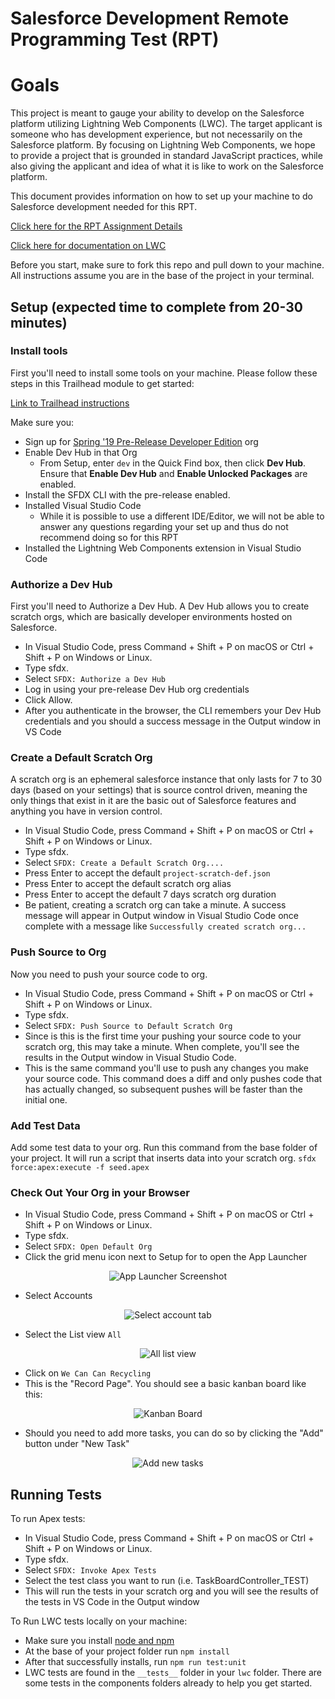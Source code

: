 # Salesforce Development Remote Programming Test (RPT)

# Goals
This project is meant to gauge your ability to develop on the Salesforce platform utilizing Lightning Web Components (LWC). The target applicant is someone who has development experience, but not necessarily on the Salesforce platform. By focusing on Lightning Web Components, we hope to provide a project that is grounded in standard JavaScript practices, while also giving the applicant and idea of what it is like to work on the Salesforce platform.

This document provides information on how to set up your machine to do Salesforce development needed for this RPT.

<a href="REQUIREMENTS.md" target="_blank">Click here for the RPT Assignment Details</a>

<a href="https://developer.salesforce.com/docs/component-library/documentation/lwc" target="_blank">Click here for documentation on LWC</a>

Before you start, make sure to fork this repo and pull down to your machine. All instructions assume you are in the base of the project in your terminal.

## Setup (expected time to complete from 20-30 minutes)

### Install tools
First you'll need to install some tools on your machine. Please follow these steps in this Trailhead module to get started:

[Link to Trailhead instructions](https://trailhead.salesforce.com/content/learn/projects/set-up-your-lightning-web-components-developer-tools/install-development-tools?trail_id=build-lightning-web-components)

Make sure you:
* Sign up for [Spring '19 Pre-Release Developer Edition](https://www.salesforce.com/form/signup/prerelease-spring19.jsp) org
* Enable Dev Hub in that Org
    * From Setup, enter `dev` in the Quick Find box, then click **Dev Hub**. Ensure that **Enable Dev Hub** and **Enable Unlocked Packages** are enabled.
* Install the SFDX CLI with the pre-release enabled.
* Installed Visual Studio Code
    * While it is possible to use a different IDE/Editor, we will not be able to answer any questions regarding your set up and thus do not recommend doing so for this RPT
* Installed the Lightning Web Components extension in Visual Studio Code

### Authorize a Dev Hub
First you'll need to Authorize a Dev Hub. A Dev Hub allows you to create scratch orgs, which are basically developer environments hosted on Salesforce.

* In Visual Studio Code, press Command + Shift + P on macOS or Ctrl + Shift + P on Windows or Linux.
* Type sfdx.
* Select `SFDX: Authorize a Dev Hub`
* Log in using your pre-release Dev Hub org credentials
* Click Allow.
* After you authenticate in the browser, the CLI remembers your Dev Hub credentials and you should a success message in the Output window in VS Code

### Create a Default Scratch Org
A scratch org is an ephemeral salesforce instance that only lasts for 7 to 30 days (based on your settings) that is source control driven, meaning the only things that exist in it are the basic out of Salesforce features and anything you have in version control.

* In Visual Studio Code, press Command + Shift + P on macOS or Ctrl + Shift + P on Windows or Linux.
* Type sfdx.
* Select `SFDX: Create a Default Scratch Org....`
* Press Enter to accept the default `project-scratch-def.json`
* Press Enter to accept the default scratch org alias
* Press Enter to accept the default 7 days scratch org duration
* Be patient, creating a scratch org can take a minute. A success message will appear in Output window in Visual Studio Code once complete with a message like `Successfully created scratch org...`

### Push Source to Org
Now you need to push your source code to org.
* In Visual Studio Code, press Command + Shift + P on macOS or Ctrl + Shift + P on Windows or Linux.
* Type sfdx.
* Select `SFDX: Push Source to Default Scratch Org`
* Since is this is the first time your pushing your source code to your scratch org, this may take a minute. When complete, you'll see the results in the Output window in Visual Studio Code.
* This is the same command you'll use to push any changes you make your source code. This command does a diff and only pushes code that has actually changed, so subsequent pushes will be faster than the initial one.

### Add Test Data
Add some test data to your org. Run this command from the base folder of your project. It will run a script that inserts data into your scratch org.
`sfdx force:apex:execute -f seed.apex`

### Check Out Your Org in your Browser
* In Visual Studio Code, press Command + Shift + P on macOS or Ctrl + Shift + P on Windows or Linux.
* Type sfdx.
* Select `SFDX: Open Default Org`
* Click the grid menu icon next to Setup for to open the App Launcher

<p align="center">
    <img src="images/appLauncher.png" alt="App Launcher Screenshot"/>
</p>

* Select Accounts

<p align="center">
    <img alt="Select account tab" src="images/selectAccountTab.png"/>
</p>

* Select the List view `All`

<p align="center">
    <img alt="All list view" src="images/allListView.png"/>
</p>

* Click on `We Can Can Recycling`
* This is the "Record Page". You should see a basic kanban board like this:

<p align="center">
    <img alt="Kanban Board" src="images/kanbanBoard.png"/>
</p>

* Should you need to add more tasks, you can do so by clicking the "Add" button under "New Task"

<p align="center">
    <img alt="Add new tasks" src="images/newTasks.png"/>
</p>

## Running Tests
To run Apex tests:
* In Visual Studio Code, press Command + Shift + P on macOS or Ctrl + Shift + P on Windows or Linux.
* Type sfdx.
* Select `SFDX: Invoke Apex Tests`
* Select the test class you want to run (i.e. TaskBoardController_TEST)
* This will run the tests in your scratch org and you will see the results of the tests in VS Code in the Output window

To Run LWC tests locally on your machine:
* Make sure you install <a href="https://nodejs.org/en/" target="_blank">node and npm</a>
* At the base of your project folder run `npm install`
* After that successfully installs, run `npm run test:unit`
* LWC tests are found in the `__tests__` folder in your `lwc` folder. There are some tests in the components folders already to help you get started.
